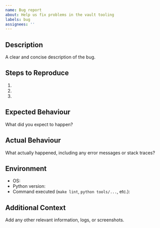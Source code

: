 ```yaml
---
name: Bug report
about: Help us fix problems in the vault tooling
labels: bug
assignees: ''
---
```


## Description

A clear and concise description of the bug.

## Steps to Reproduce

1. 
2. 
3. 

## Expected Behaviour

What did you expect to happen?

## Actual Behaviour

What actually happened, including any error messages or stack traces?

## Environment

- OS:
- Python version:
- Command executed (`make lint`, `python tools/...`, etc.):

## Additional Context

Add any other relevant information, logs, or screenshots.
